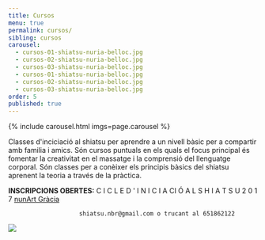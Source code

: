 ```yaml
---
title: Cursos
menu: true
permalink: cursos/
sibling: cursos
carousel:
  - cursos-01-shiatsu-nuria-belloc.jpg
  - cursos-02-shiatsu-nuria-belloc.jpg
  - cursos-03-shiatsu-nuria-belloc.jpg
  - cursos-01-shiatsu-nuria-belloc.jpg
  - cursos-02-shiatsu-nuria-belloc.jpg
  - cursos-03-shiatsu-nuria-belloc.jpg
order: 5
published: true
---
```


{% include carousel.html imgs=page.carousel %}

Classes d'inciciació al shiatsu per aprendre a un nivell bàsic per a compartir amb familia i amics.
Són cursos puntuals en els quals el focus principal és fomentar la creativitat en el massatge i la comprensió del llenguatge corporal. Són classes per a conèixer els principis bàsics del shiatsu aprenent la teoria a través de la pràctica.

**INSCRIPCIONS OBERTES:** C I C L E    D ' I N I C I A CI Ó   A L   S H I A T S U   2 0 1 7 [nunArt Gràcia](http://nunartbcn.com/ca/)

                        shiatsu.nbr@gmail.com o trucant al 651862122 

![]({{site.baseurl}}/image/CAT_WEB_cicle_shiatsu_2017_7.jpg)